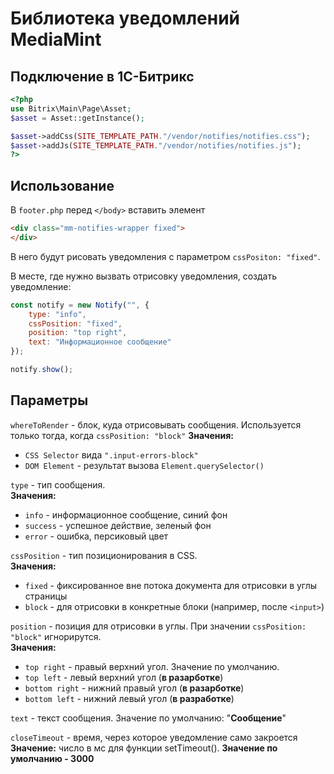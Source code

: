 # Библиотека уведомлений MediaMint

## Подключение в 1С-Битрикс
```php
<?php
use Bitrix\Main\Page\Asset;
$asset = Asset::getInstance();

$asset->addCss(SITE_TEMPLATE_PATH."/vendor/notifies/notifies.css");
$asset->addJs(SITE_TEMPLATE_PATH."/vendor/notifies/notifies.js");
?>
```

## Использование
В ``footer.php`` перед ``</body>`` вставить элемент
```html
<div class="mm-notifies-wrapper fixed">
</div>
```
В него будут рисовать уведомления с параметром ``cssPositon: "fixed"``.

В месте, где нужно вызвать отрисовку уведомления, создать уведомление: 
```js
const notify = new Notify("", {
    type: "info",
    cssPosition: "fixed",
    position: "top right",
    text: "Информационное сообщение"
});

notify.show();
```

## Параметры
``whereToRender`` - блок, куда отрисовывать сообщения. Используется только тогда, когда ``cssPosition: "block"``
**Значения:**
* ``CSS Selector`` вида ``".input-errors-block"``
* ``DOM Element`` - результат вызова ``Element.querySelector()``

``type`` - тип сообщения. 
<br>**Значения:**
* ``info`` - информационное сообщение, синий фон
* ``success`` - успешное действие, зеленый фон
* ``error`` - ошибка, персиковый цвет

``cssPosition`` - тип позиционирования в CSS.
<br>**Значения:**
* ``fixed`` - фиксированное вне потока документа для отрисовки в углы страницы
* ``block`` - для отрисовки в конкретные блоки (например, после ``<input>``)

``position`` - позиция для отрисовки в углы. При значении ``cssPosition: "block"`` игнорирутся.
<br>**Значения:**
* ``top right`` - правый верхний угол. Значение по умолчанию.
* ``top left`` - левый верхний угол (**в разарботке**)
* ``bottom right`` - нижний правый угол (**в разарботке**)
* ``bottom left`` - нижний левый угол (**в разработке**)

``text`` - текст сообщения. Значение по умолчанию: "**Сообщение**"

``closeTimeout`` - время, через которое уведомление само закроется
<br>**Значение:** число в мс для функции setTimeout(). **Значение по умолчанию - 3000**
